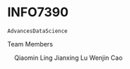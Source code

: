 # INFO7390
    AdvancesDataScience



Team Members


        Qiaomin Ling
        Jianxing Lu
        Wenjin Cao
